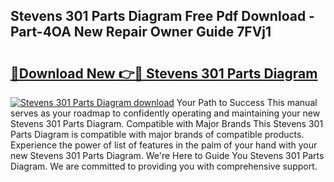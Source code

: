 ## Stevens 301 Parts Diagram Free Pdf Download - Part-4OA New Repair Owner Guide 7FVj1

# <h2><a href="http://dfs97xb.blite.top/?on=Stevens+301+Parts+Diagram">🔗Download New 👉🔴 Stevens 301 Parts Diagram</a></h2>

[![Stevens 301 Parts Diagram download](https://i.imgur.com/lujVjoI.png)](http://dfs97xb.blite.top/?on=Stevens+301+Parts+Diagram)
Your Path to Success This manual serves as your roadmap to confidently operating and maintaining your new Stevens 301 Parts Diagram. Compatible with Major Brands This Stevens 301 Parts Diagram is compatible with major brands of compatible products. Experience the power of list of features in the palm of your hand with your new Stevens 301 Parts Diagram. We're Here to Guide You Stevens 301 Parts Diagram. We are committed to providing you with comprehensive support.
